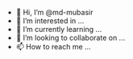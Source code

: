 - 👋 Hi, I’m @md-mubasir
- 👀 I’m interested in ...
- 🌱 I’m currently learning ...
- 💞️ I’m looking to collaborate on ...
- 📫 How to reach me ...

<!---
md-mubasir/md-mubasir is a ✨ special ✨ repository because its `README.md` (this file) appears on your GitHub profile.
You can click the Preview link to take a look at your changes.
--->
